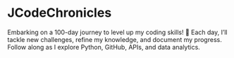 # JCodeChronicles
Embarking on a 100-day journey to level up my coding skills! 🌟 Each day, I’ll tackle new challenges, refine my knowledge, and document my progress. Follow along as I explore Python, GitHub, APIs, and data analytics. 
